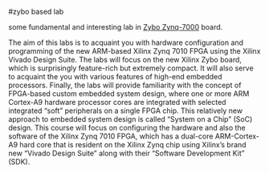 #zybo based lab

some fundamental and interesting lab in [Zybo Zynq-7000](https://www.xilinx.com/products/boards-and-kits/1-4azfte.html) board.

The aim of this labs is to acquaint you with hardware
configuration and programming of the new ARM-based Xilinx Zynq
7010 FPGA using the Xilinx Vivado Design Suite. The labs will focus
on the new Xilinx Zybo board, which is surprisingly feature-rich but
extremely compact. It will also serve to acquaint the you with
various features of high-end embedded processors. Finally, the labs
will provide familiarity with the concept of FPGA-based custom
embedded system design, where one or more ARM Cortex-A9 hardware
processor cores are integrated with selected integrated “soft” peripherals
on a single FPGA chip. This relatively new approach to embedded
system design is called “System on a Chip” (SoC) design. This course
will focus on configuring the hardware and also the software of the
Xilinx Zynq 7010 FPGA, which has a dual-core ARM-Cortex-A9 hard
core that is resident on the Xilinx Zynq chip using Xilinx’s brand new
“Vivado Design Suite” along with their “Software Development Kit”
(SDK).
